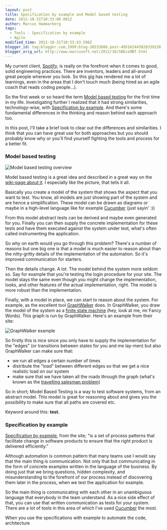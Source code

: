 ```yaml
---
layout: post
title: Specification by example and Model based testing
date: 2012-10-31T10:33:00.001Z
author: Marcus Hammarberg
tags:
  - Tools - Specification by example
  - Agile
modified_time: 2012-10-31T10:33:43.596Z
blogger_id: tag:blogger.com,1999:blog-36533086.post-4951624438203392267
blogger_orig_url: http://www.marcusoft.net/2012/10/SBEvsMBT.html
---
```


My current client, [Spotify](http://www.spotify.com/), is really on the forefront when it comes to good, solid engineering practices. There are inventors, leaders and all-around great people wherever you look. So this gig has rendered me a lot of learnings, even in the areas that I don't touch much (being hired as an agile coach that reads coding people...).

So the first week or so heard the term [Model based testing](http://en.wikipedia.org/wiki/Model-based_testing) for the first time in my life. Investigating further I realized that it had strong similarities, technology-wise, with [Specification by example](http://www.specificationbyexample.com/). And there's some fundamental differences in the thinking and reason behind each approach too.

In this post, I'll take a brief look to clear out the differences and similarities. I think that you can have great use for both approaches but you should probably know why or you'll find yourself fighting the tools and process for a better fit.

### Model based testing

![Model based testing overview](http://upload.wikimedia.org/wikipedia/en/3/36/Mbt-overview.png)

Model based testing is a great idea and described in a great way on the [wiki-page about it](http://en.wikipedia.org/wiki/Model-based_testing). I especially like the picture, that tells it all.

Basically you create a model of the system that shows the aspect that you want to test. You know, all models are just showing part of the system and are hence a simplification. These model can be drawn as diagrams or maybe in a high-level language like for example [Cucumber](http://cukes.info/) (just sayin' :))

From this model abstract tests can be derived and maybe even generated for you. Finally you can then supply the concrete implementation for these tests and have them executed against the system under test, what's often called instrumenting the application.

So why on earth would you go through this problem? There's a number of reasons but one big one is that a model is much easier to reason about than the nitty-gritty details of the implementation of the automation. So it's improved communication for starters.

Then the details change. A lot. The model behind the system more seldom so. Say for example that you're testing the login procedure for your site. The model stays the same even though you might change the implementation, looks, and other features of the actual implementation, right. The model is more robust than the implementation.

Finally, with a model in place, we can start to reason about the system. For example, as the excellent tool [GraphWalker](http://graphwalker.org/) does. In GraphWalker, you draw the model of the system as a [finite state machine](http://en.wikipedia.org/wiki/Finite-state_machine) (hey, look at me, mr Fancy Words). This graph is run by GraphWalker. Here's an example from their site:

![GraphWalker example](http://graphwalker.org/data/uploads/shoppingcart.svg)

So firstly this is nice since you only have to supply the implementation for the "edges" (or transitions between states for you and me lay-men) but also GraphWalker can make sure that:

- we run all edges a certain number of times
- distribute the "load" between different edges so that we get a nice realistic load on our system
- make sure that we have taken all the roads through the graph (what's known as the [travelling salesman problem](http://en.wikipedia.org/wiki/Travelling_salesman_problem))

So in short; Model Based Testing is a way to test software systems, from an abstract model. This model is great for reasoning about and gives you the possibility to make sure that all paths are covered etc.

Keyword around this: **test.**

### Specification by example

[Specification by example](http://www.specificationbyexample.com/), from the site; "is a set of process patterns that facilitate change in software products to ensure that the right product is delivered efficiently."

Although automation is common pattern that many teams use I would say that the main thing is communication. Not only that but communicating in the form of concrete examples written in the language of the business. By doing just that we bring questions, hidden complexity, and misunderstanding to the forefront of our process instead of discovering them later in the process, when we test the application for example.

So the main thing is communicating with each other in an unambiguous language that everybody in the team understand. As a nice side effect of that, you can use that written communication as tests for your system. There are a lot of tools in this area of which I've used [Cucumber](http://cukes.info/) the most.

When you use the specifications with example to automate the code, architecture
